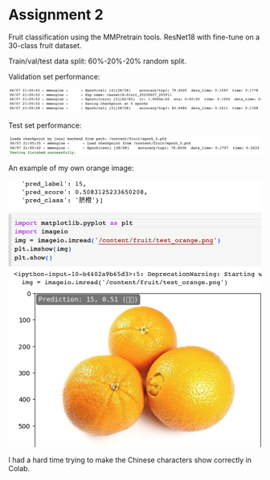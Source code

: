 # Assignment 2
Fruit classification using the MMPretrain tools. ResNet18 with fine-tune on a 30-class fruit dataset.

Train/val/test data split: 60%-20%-20% random split.

Validation set performance:

<img src="val-set.png" width="800">

Test set performance:

<img src="test-set.png" width="800">

An example of my own orange image:

<img src="orange.png" width="600">

I had a hard time trying to make the Chinese characters show correctly in Colab. 
